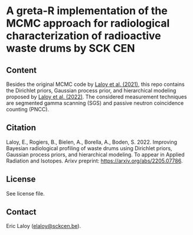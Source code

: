 # A greta-R implementation of the MCMC approach for radiological characterization of radioactive waste drums by SCK CEN

## Content

Besides the original MCMC code by [Laloy et al. (2021)](https://doi.org/10.1016/j.apradiso.2021.109803), this repo contains the Dirichlet priors, Gaussian process prior, and hierarchical modeling proposed by [Laloy et al. (2022)](https://arxiv.org/abs/2205.07786). 
The considered measurement techniques are segmented gamma scanning (SGS) and passive neutron coincidence counting (PNCC). 

## Citation

Laloy, E., Rogiers, B., Bielen, A., Borella, A., Boden, S. 2022. Improving Bayesian radiological profiling of waste drums using Dirichlet priors, Gaussian process priors, and hierarchical modeling. 
To appear in Applied Radiation and Isotopes. Arixv preprint: https://arxiv.org/abs/2205.07786.


## License

See license file.

## Contact

Eric Laloy (elaloy@sckcen.be).